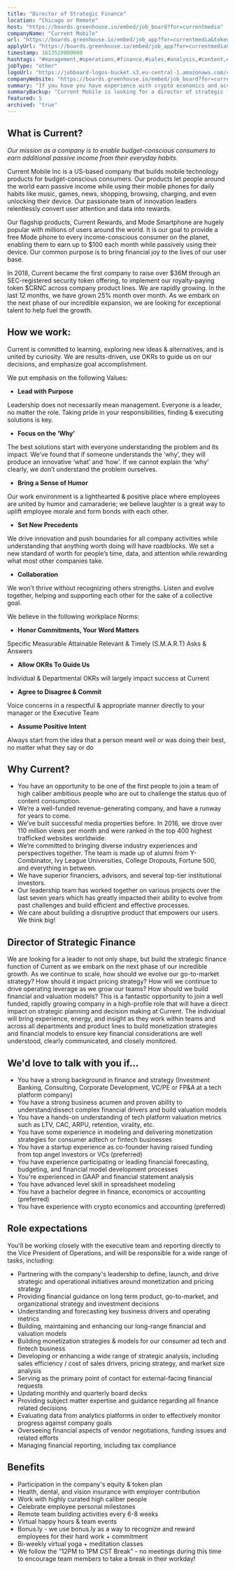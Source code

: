 ```yaml
---
title: "Director of Strategic Finance"
location: "Chicago or Remote"
host: "https://boards.greenhouse.io/embed/job_board?for=currentmedia"
companyName: "Current Mobile"
url: "https://boards.greenhouse.io/embed/job_app?for=currentmedia&token=4905838002"
applyUrl: "https://boards.greenhouse.io/embed/job_app?for=currentmedia&token=4905838002#app"
timestamp: 1613520000000
hashtags: "#management,#operations,#finance,#sales,#analysis,#content,#marketing,#monitoring,#office"
jobType: "other"
logoUrl: "https://jobboard-logos-bucket.s3.eu-central-1.amazonaws.com/current-mobile"
companyWebsite: "https://boards.greenhouse.io/embed/job_board?for=currentmedia"
summary: "If you have you have experience with crypto economics and accounting, Current Mobile is looking for someone with your skillset."
summaryBackup: "Current Mobile is looking for a director of strategic finance that has experience in: #management, #operations, #finance."
featured: 5
archived: "true"
---
```


## What is Current?

_Our mission as a company is to enable budget-conscious consumers to earn additional passive income from their everyday habits._

Current Mobile Inc is a US-based company that builds mobile technology products for budget-conscious consumers. Our products let people around the world earn passive income while using their mobile phones for daily habits like music, games, news, shopping, browsing, charging, and even unlocking their device. Our passionate team of innovation leaders relentlessly convert user attention and data into rewards. 

Our flagship products, Current Rewards, and Mode Smartphone are hugely popular with millions of users around the world. It is our goal to provide a free Mode phone to every income-conscious consumer on the planet, enabling them to earn up to $100 each month while passively using their device. Our common purpose is to bring financial joy to the lives of our user base.

In 2018, Current became the first company to raise over $36M through an SEC-registered security token offering, to implement our royalty-paying token $CRNC across company product lines. We are rapidly growing. In the last 12 months, we have grown 25% month over month. As we embark on the next phase of our incredible expansion, we are looking for exceptional talent to help fuel the growth.

## How we work:

Current is committed to learning, exploring new ideas & alternatives, and is united by curiosity. We are results-driven, use OKRs to guide us on our decisions, and emphasize goal accomplishment.

We put emphasis on the following Values:

*   **Lead with Purpose**

Leadership does not necessarily mean management. Everyone is a leader, no matter the role. Taking pride in your responsibilities, finding & executing solutions is key.

*   **Focus on the ‘Why’**

The best solutions start with everyone understanding the problem and its impact. We’ve found that if someone understands the ‘why’, they will produce an innovative ‘what’ and ‘how’. If we cannot explain the ‘why’ clearly, we don’t understand the problem ourselves.

*   **Bring a Sense of Humor**

Our work environment is a lighthearted & positive place where employees are united by humor and camaraderie; we believe laughter is a great way to uplift employee morale and form bonds with each other.

*   **Set New Precedents**

We drive innovation and push boundaries for all company activities while understanding that anything worth doing will have roadblocks. We set a new standard of worth for people’s time, data, and attention while rewarding what most other companies take.

*   **Collaboration**

We won’t thrive without recognizing others strengths. Listen and evolve together, helping and supporting each other for the sake of a collective goal.

We believe in the following workplace Norms:

*   **Honor Commitments, Your Word Matters**

Specific Measurable Attainable Relevant & Timely (S.M.A.R.T) Asks & Answers

*   **Allow OKRs To Guide Us**

Individual & Departmental OKRs will largely impact success at Current

*   **Agree to Disagree & Commit**

Voice concerns in a respectful & appropriate manner directly to your manager or the Executive Team

*   **Assume Positive Intent**

Always start from the idea that a person meant well or was doing their best, no matter what they say or do

## Why Current? 

*   You have an opportunity to be one of the first people to join a team of high caliber ambitious people who are out to challenge the status quo of content consumption. 
*   We’re a well-funded revenue-generating company, and have a runway for years to come.
*   We’ve built successful media properties before. In 2016, we drove over 110 million views per month and were ranked in the top 400 highest trafficked websites worldwide.
*   We’re committed to bringing diverse industry experiences and perspectives together. The team is made up of alumni from Y-Combinator, Ivy League Universities, College Dropouts, Fortune 500, and everything in between.
*   We have superior financiers, advisors, and several top-tier institutional investors.
*   Our leadership team has worked together on various projects over the last seven years which has greatly impacted their ability to evolve from past challenges and build efficient and effective processes.
*   We care about building a disruptive product that empowers our users. We think big!

## Director of Strategic Finance

We are looking for a leader to not only shape, but build the strategic finance function of Current as we embark on the next phase of our incredible growth. As we continue to scale, how should we evolve our go-to-market strategy? How should it impact pricing strategy? How will we continue to drive operating leverage as we grow our teams? How should we build financial and valuation models? This is a fantastic opportunity to join a well funded, rapidly growing company in a high-profile role that will have a direct impact on strategic planning and decision making at Current. The individual will bring experience, energy, and insight as they work within teams and across all departments and product lines to build monetization strategies and financial models to ensure key financial considerations are well understood, clearly communicated, and closely monitored.

## We'd love to talk with you if…

*   You have a strong background in finance and strategy (Investment Banking, Consulting, Corporate Development, VC/PE or FP&A at a tech platform company)
*   You have a strong business acumen and proven ability to understand/dissect complex financial drivers and build valuation models
*   You have a hands-on understanding of tech platform valuation metrics such as LTV, CAC, ARPU, retention, virality, etc.
*   You have some experience in modeling and delivering monetization strategies for consumer adtech or fintech businesses
*   You have a startup experience as co-founder having raised funding from top angel investors or VCs (preferred)
*   You have experience participating or leading financial forecasting, budgeting, and financial model development processes
*   You're experienced in GAAP and financial statement analysis
*   You have advanced level skill in spreadsheet modeling
*   You have a bachelor degree in finance, economics or accounting (preferred)
*   You have experience with crypto economics and accounting (preferred)

## Role expectations

You'll be working closely with the executive team and reporting directly to the Vice President of Operations, and will be responsible for a wide range of tasks, including:

*   Partnering with the company's leadership to define, launch, and drive strategic and operational initiatives around monetization and pricing strategy
*   Providing financial guidance on long term product, go-to-market, and organizational strategy and investment decisions
*   Understanding and forecasting key business drivers and operating metrics
*   Building, maintaining and enhancing our long-range financial and valuation models 
*   Building monetization strategies & models for our consumer ad tech and fintech business
*   Developing or enhancing a wide range of strategic analysis, including sales efficiency / cost of sales drivers, pricing strategy, and market size analysis
*   Serving as the primary point of contact for external-facing financial requests
*   Updating monthly and quarterly board decks
*   Providing subject matter expertise and guidance regarding all finance related decisions
*   Evaluating data from analytics platforms in order to effectively monitor progress against company goals
*   Overseeing financial aspects of vendor negotiations, funding issues and related efforts
*   Managing financial reporting, including tax compliance

## Benefits

*   Participation in the company's equity & token plan
*   Health, dental, and vision insurance with employer contribution 
*   Work with highly curated high caliber people
*   Celebrate employee personal milestones
*   Remote team building activities every 6-8 weeks
*   Virtual happy hours & team events
*   Bonus.ly - we use bonus.ly as a way to recognize and reward employees for their hard work + commitment 
*   Bi-weekly virtual yoga + meditation classes
*   We follow the “12PM to 1PM CST Break” - no meetings during this time to encourage team members to take a break in their workday!
